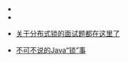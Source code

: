 - 
- 
- [关于分布式锁的面试题都在这里了](https://blog.csdn.net/leilei107/article/details/106066740)

- [不可不说的Java“锁”事](https://tech.meituan.com/2018/11/15/java-lock.html)